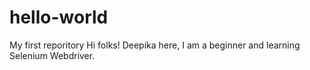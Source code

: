 # hello-world
My first reporitory
Hi folks!
Deepika here, I am a beginner and learning Selenium Webdriver.
